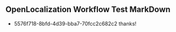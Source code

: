 ## OpenLocalization Workflow Test MarkDown
* 5576f718-8bfd-4d39-bba7-70fcc2c682c2 
thanks!<!--HONumber=Mar16_HO2-->
